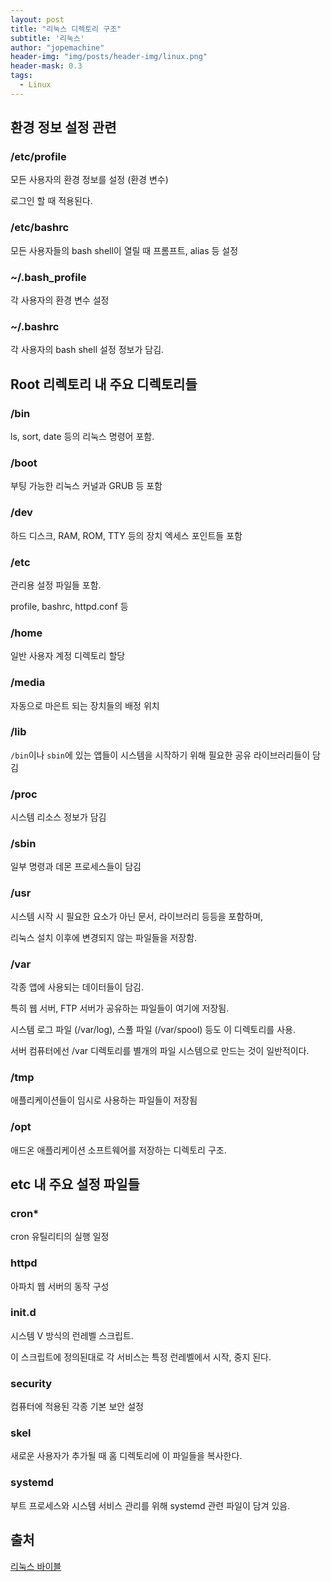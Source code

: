 ```yaml
---
layout: post
title: "리눅스 디렉토리 구조"
subtitle: '리눅스'
author: "jopemachine"
header-img: "img/posts/header-img/linux.png"
header-mask: 0.3
tags:
  - Linux
---
```


## 환경 정보 설정 관련

### /etc/profile

모든 사용자의 환경 정보를 설정 (환경 변수)

로그인 할 때 적용된다.

### /etc/bashrc

모든 사용자들의 bash shell이 열릴 때 프롬프트, alias 등 설정

### ~/.bash_profile

각 사용자의 환경 변수 설정

### ~/.bashrc

각 사용자의 bash shell 설정 정보가 담김.

## Root 리렉토리 내 주요 디렉토리들

### /bin

ls, sort, date 등의 리눅스 명령어 포함.

### /boot

부팅 가능한 리눅스 커널과 GRUB 등 포함

### /dev

하드 디스크, RAM, ROM, TTY 등의 장치 엑세스 포인트들 포함

### /etc

관리용 설정 파일들 포함.

profile, bashrc, httpd.conf 등

### /home

일반 사용자 계정 디렉토리 할당

### /media

자동으로 마은트 되는 장치들의 배정 위치

### /lib

`/bin`이나 `sbin`에 있는 앱들이 시스템을 시작하기 위해 필요한 공유 라이브러리들이 담김

### /proc

시스템 리소스 정보가 담김

### /sbin

일부 명령과 데몬 프로세스들이 담김

### /usr

시스템 시작 시 필요한 요소가 아닌 문서, 라이브러리 등등을 포함하며,

리눅스 설치 이후에 변경되지 않는 파일들을 저장함.

### /var

각종 앱에 사용되는 데이터들이 담김.

특히 웹 서버, FTP 서버가 공유하는 파일들이 여기에 저장됨.

시스템 로그 파일 (/var/log), 스풀 파일 (/var/spool) 등도 이 디렉토리를 사용.

서버 컴퓨터에선 /var 디렉토리를 별개의 파일 시스템으로 만드는 것이 일반적이다.

### /tmp

애플리케이션들이 임시로 사용하는 파일들이 저장됨

### /opt

애드온 애플리케이션 소프트웨어를 저장하는 디렉토리 구조.

## etc 내 주요 설정 파일들

### cron*

cron 유틸리티의 실행 일정

### httpd

아파치 웹 서버의 동작 구성

### init.d

시스템 V 방식의 런레벨 스크립트. 

이 스크립트에 정의된대로 각 서비스는 특정 런레벨에서 시작, 중지 된다.

### security

컴퓨터에 적용된 각종 기본 보안 설정 

### skel

새로운 사용자가 추가될 때 홈 디렉토리에 이 파일들을 복사한다.

### systemd

부트 프로세스와 시스템 서비스 관리를 위해 systemd 관련 파일이 담겨 있음.

## 출처

[리눅스 바이블](http://www.kyobobook.co.kr/product/detailViewKor.laf?ejkGb=KOR&mallGb=KOR&barcode=9791185890586)


